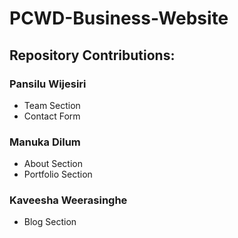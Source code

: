 # PCWD-Business-Website

## Repository Contributions:
### Pansilu Wijesiri
* Team Section
* Contact Form
### Manuka Dilum
* About Section
* Portfolio Section
### Kaveesha Weerasinghe
* Blog Section

